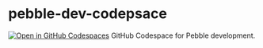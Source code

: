 # pebble-dev-codepsace
[![Open in GitHub Codespaces](https://github.com/codespaces/badge.svg)](https://github.com/codespaces/new?hide_repo_select=true&ref=master&repo=566043589)
GitHub Codespace for Pebble development.
